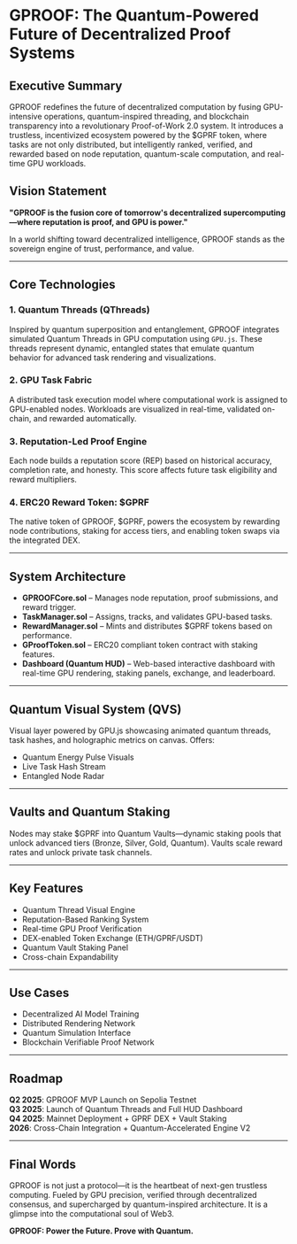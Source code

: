 # GPROOF: The Quantum-Powered Future of Decentralized Proof Systems

## Executive Summary
GPROOF redefines the future of decentralized computation by fusing GPU-intensive operations, quantum-inspired threading, and blockchain transparency into a revolutionary Proof-of-Work 2.0 system. It introduces a trustless, incentivized ecosystem powered by the $GPRF token, where tasks are not only distributed, but intelligently ranked, verified, and rewarded based on node reputation, quantum-scale computation, and real-time GPU workloads.

## Vision Statement
**"GPROOF is the fusion core of tomorrow's decentralized supercomputing—where reputation is proof, and GPU is power."**

In a world shifting toward decentralized intelligence, GPROOF stands as the sovereign engine of trust, performance, and value.

---

## Core Technologies

### 1. Quantum Threads (QThreads)
Inspired by quantum superposition and entanglement, GPROOF integrates simulated Quantum Threads in GPU computation using `GPU.js`. These threads represent dynamic, entangled states that emulate quantum behavior for advanced task rendering and visualizations.

### 2. GPU Task Fabric
A distributed task execution model where computational work is assigned to GPU-enabled nodes. Workloads are visualized in real-time, validated on-chain, and rewarded automatically.

### 3. Reputation-Led Proof Engine
Each node builds a reputation score (REP) based on historical accuracy, completion rate, and honesty. This score affects future task eligibility and reward multipliers.

### 4. ERC20 Reward Token: $GPRF
The native token of GPROOF, $GPRF, powers the ecosystem by rewarding node contributions, staking for access tiers, and enabling token swaps via the integrated DEX.

---

## System Architecture
- **GPROOFCore.sol** – Manages node reputation, proof submissions, and reward trigger.
- **TaskManager.sol** – Assigns, tracks, and validates GPU-based tasks.
- **RewardManager.sol** – Mints and distributes $GPRF tokens based on performance.
- **GProofToken.sol** – ERC20 compliant token contract with staking features.
- **Dashboard (Quantum HUD)** – Web-based interactive dashboard with real-time GPU rendering, staking panels, exchange, and leaderboard.

---

## Quantum Visual System (QVS)
Visual layer powered by GPU.js showcasing animated quantum threads, task hashes, and holographic metrics on canvas. Offers:
- Quantum Energy Pulse Visuals
- Live Task Hash Stream
- Entangled Node Radar

---

## Vaults and Quantum Staking
Nodes may stake $GPRF into Quantum Vaults—dynamic staking pools that unlock advanced tiers (Bronze, Silver, Gold, Quantum). Vaults scale reward rates and unlock private task channels.

---

## Key Features
- Quantum Thread Visual Engine
- Reputation-Based Ranking System
- Real-time GPU Proof Verification
- DEX-enabled Token Exchange (ETH/GPRF/USDT)
- Quantum Vault Staking Panel
- Cross-chain Expandability

---

## Use Cases
- Decentralized AI Model Training
- Distributed Rendering Network
- Quantum Simulation Interface
- Blockchain Verifiable Proof Network

---

## Roadmap
**Q2 2025**: GPROOF MVP Launch on Sepolia Testnet  
**Q3 2025**: Launch of Quantum Threads and Full HUD Dashboard  
**Q4 2025**: Mainnet Deployment + GPRF DEX + Vault Staking  
**2026**: Cross-Chain Integration + Quantum-Accelerated Engine V2

---

## Final Words
GPROOF is not just a protocol—it is the heartbeat of next-gen trustless computing. Fueled by GPU precision, verified through decentralized consensus, and supercharged by quantum-inspired architecture. It is a glimpse into the computational soul of Web3.

**GPROOF: Power the Future. Prove with Quantum.**

